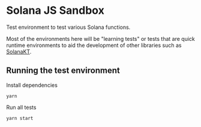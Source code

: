 # Solana JS Sandbox

Test environment to test various Solana functions.

Most of the environments here will be "learning tests" or tests that are quick runtime environments to aid the development of other libraries such as [SolanaKT](https://github.com/nickcruz/SolanaKT).

## Running the test environment

Install dependencies

```
yarn
```

Run all tests

```
yarn start
```
